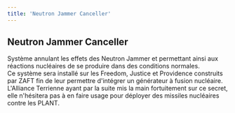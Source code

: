 ```yaml
---
title: 'Neutron Jammer Canceller'
---
```


Neutron Jammer Canceller
------------------------

Système annulant les effets des Neutron Jammer et permettant ainsi aux réactions nucléaires de se produire dans des conditions normales.  
Ce système sera installé sur les Freedom, Justice et Providence construits par ZAFT fin de leur permettre d'intégrer un générateur à fusion nucléaire.  
L'Alliance Terrienne ayant par la suite mis la main fortuitement sur ce secret, elle n'hésitera pas à en faire usage pour déployer des missiles nucléaires contre les PLANT.

